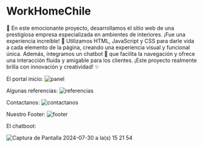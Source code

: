 # WorkHomeChile
🌟 En este emocionante proyecto, desarrollamos el sitio web de una prestigiosa empresa especializada en ambientes de interiores. ¡Fue una experiencia increíble! 🎨 Utilizamos HTML, JavaScript y CSS para darle vida a cada elemento de la página, creando una experiencia visual y funcional única. Además, integramos un chatbot 🤖 que facilita la navegación y ofrece una interacción fluida y amigable para los clientes. ¡Este proyecto realmente brilla con innovación y creatividad! ✨

El portal inicio:
![panel](https://github.com/user-attachments/assets/d1fbecb2-56e3-4a39-8e7f-392581c0a44e)


Algunas referencias:
![referencias](https://github.com/user-attachments/assets/7a19391f-df46-4ae0-b7d4-761aef73b0b7)


Contactanos:
![contactanos](https://github.com/user-attachments/assets/b0828da5-e3bf-48cb-ba21-92b153d0e943)


Nuestro Footer:
![footer](https://github.com/user-attachments/assets/cef9ac4c-dc7c-421b-b795-866b1f08f36d)


El chatboot:

![Captura de Pantalla 2024-07-30 a la(s) 15 21 54](https://github.com/user-attachments/assets/391b6f45-265f-4f4b-978d-92c828455aeb)

